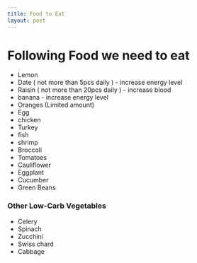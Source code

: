 ```yaml
---
title: Food to Eat
layout: post
---
```



# Following Food we need to eat

* Lemon 
* Date ( not more than 5pcs daily ) - increase energy level
* Raisin ( not more than 20pcs daily ) - increase blood
* banana - increase energy level
* Oranges (Limited amount)
* Egg
* chicken
* Turkey
* fish
* shrimp
* Broccoli
* Tomatoes
* Cauliflower
* Eggplant
* Cucumber
* Green Beans

### Other Low-Carb Vegetables
* Celery
* Spinach
* Zucchini
* Swiss chard
* Cabbage

